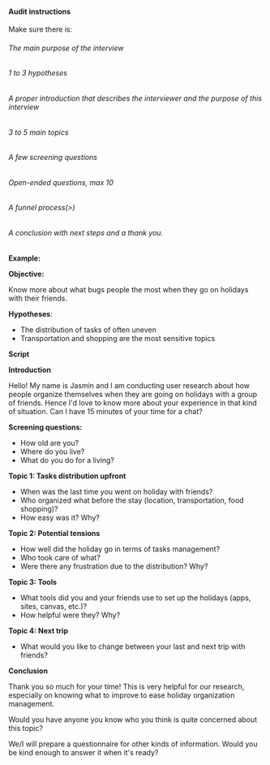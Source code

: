 #### Audit instructions

Make sure there is:

###### The main purpose of the interview
###### 1 to 3 hypotheses
###### A proper introduction that describes the interviewer and the purpose of this interview
###### 3 to 5 main topics
###### A few screening questions
###### Open-ended questions, max 10
###### A funnel process(>)
###### A conclusion with next steps and a thank you.

**Example:**

**Objective:** 

Know more about what bugs people the most when they go on holidays with their friends. 

**Hypotheses**: 

- The distribution of tasks of often uneven
- Transportation and shopping are the most sensitive topics

**Script**

**Introduction**

Hello! My name is Jasmin and I am conducting user research about how people organize themselves when they are going on holidays with a group of friends. Hence I'd love to know more about your experience in that kind of situation. Can I have 15 minutes of your time for a chat? 

**Screening questions:** 

- How old are you?
- Where do you live?
- What do you do for a living?

**Topic 1: Tasks distribution upfront**

- When was the last time you went on holiday with friends?
- Who organized what before the stay (location, transportation, food shopping)?
- How easy was it? Why?

**Topic 2: Potential tensions**

- How well did the holiday go in terms of tasks management?
- Who took care of what?
- Were there any frustration due to the distribution? Why?

**Topic 3: Tools**

- What tools did you and your friends use to set up the holidays (apps, sites, canvas, etc.)?
- How helpful were they? Why?

**Topic 4: Next trip**

- What would you like to change between your last and next trip with friends?

**Conclusion**

Thank you so much for your time! This is very helpful for our research, especially on knowing what to improve to ease holiday organization management. 

Would you have anyone you know who you think is quite concerned about this topic? 

We/I will prepare a questionnaire for other kinds of information. Would you be kind enough to answer it when it's ready?